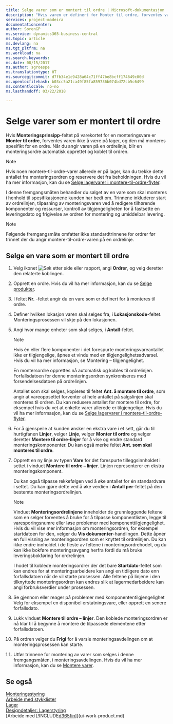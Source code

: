 ```yaml
---
title: Selge varer som er montert til ordre | Microsoft-dokumentasjon
description: "Hvis varen er definert for Monter til ordre, forventes varen ikke å være på lager, og den må monteres spesifikt for en ordre. Når du angir varen på en ordrelinje, blir en monteringsordre automatisk opprettet og koblet til ordren."
services: project-madeira
documentationcenter: 
author: SorenGP
ms.service: dynamics365-business-central
ms.topic: article
ms.devlang: na
ms.tgt_pltfrm: na
ms.workload: na
ms.search.keywords: 
ms.date: 08/15/2017
ms.author: sgroespe
ms.translationtype: HT
ms.sourcegitcommit: d7fb34e1c9428a64c71ff47be8bcff174649c00d
ms.openlocfilehash: b03cc5a21ca49f85fa859736b074bd72cb5c6499
ms.contentlocale: nb-no
ms.lasthandoff: 03/22/2018

---
```

# <a name="sell-items-assembled-to-order"></a>Selge varer som er montert til ordre
Hvis **Monteringsprinsipp**-feltet på varekortet for en monteringsvare er **Monter til ordre**, forventes varen ikke å være på lager, og den må monteres spesifikt for en ordre. Når du angir varen på en ordrelinje, blir en monteringsordre automatisk opprettet og koblet til ordren.  

> [!NOTE]  
>  Hvis noen montere-til-ordre-varer allerede er på lager, kan du trekke dette antallet fra monteringsordren og reservere det fra beholdningen. Hvis du vil ha mer informasjon, kan du se [Selge lagervarer i montere-til-ordre-flyter](assembly-how-to-sell-assemble-to-order-items-and-inventory-items-together.md).  

I denne fremgangsmåten behandler du salget av en vare som skal monteres i henhold til spesifikasjonene kunden har bedt om. Trinnene inkluderer start av ordrelinjen, tilpasning av monteringsvaren ved å redigere tilhørende komponenter og ressurser, kontroll av tilgjengeligheten for å fastsette en leveringsdato og frigivelse av ordren for montering og umiddelbar levering.  

> [!NOTE]  
>  Følgende fremgangsmåte omfatter ikke standardtrinnene for ordrer før trinnet der du angir montere-til-ordre-varen på en ordrelinje.  

## <a name="to-sell-an-item-that-is-assembled-to-order"></a>Selge en vare som er montert til ordre  
1.  Velg ikonet ![Søk etter side eller rapport](media/ui-search/search_small.png "Søk etter side eller rapport"), angi **Ordrer**, og velg deretter den relaterte koblingen.  
2.  Opprett en ordre. Hvis du vil ha mer informasjon, kan du se [Selge produkter](sales-how-sell-products.md).  
3.  I feltet **Nr.** -feltet angir du en vare som er definert for å monteres til ordre.  
4.  Definer hvilken lokasjon varen skal selges fra, i **Lokasjonskode**-feltet. Monteringsprosessen vil skje på den lokasjonen.  
5.  Angi hvor mange enheter som skal selges, i **Antall**-feltet.  

    > [!NOTE]  
    >  Hvis én eller flere komponenter i det forespurte monteringsvareantallet ikke er tilgjengelige, åpnes et vindu med en tilgjengelighetsadvarsel. Hvis du vil ha mer informasjon, se Montering – tilgjengelighet.  

    En montersordre opprettes nå automatisk og kobles til ordrelinjen. Forfallsdatoen for denne monteringsordren synkroniseres med forsendelsesdatoen på ordrelinjen.  

    Antallet som skal selges, kopieres til feltet **Ant. å montere til ordre**, som angir at vareoppsettet forventer at hele antallet på salgslinjen skal monteres til ordren. Du kan redusere antallet for montere til ordre, for eksempel hvis du vet at enkelte varer allerede er tilgjengelige. Hvis du vil ha mer informasjon, kan du se [Selge lagervarer i montere-til-ordre-flyter](assembly-how-to-sell-inventory-items-in-assemble-to-order-flows.md).  

6.  For å gjenspeile at kunden ønsker en ekstra vare i et sett, går du til hurtigfanen **Linjer**, velger **Linje**, velger **Monter til ordre** og velger deretter **Montere til ordre-linjer** for å vise og endre standard monteringskomponenter. Du kan også merke feltet **Ant. som skal monteres til ordre**.  
7.  Opprett en ny linje av typen **Vare** for det forespurte tilleggsinnholdet i settet i vinduet **Montere til ordre – linjer**. Linjen representerer en ekstra monteringskomponent.  

    Du kan også tilpasse rekkefølgen ved å øke antallet for én standardvare i settet. Du kan gjøre dette ved å øke verdien i **Antall per**-feltet på den bestemte monteringsordrelinjen.  

    > [!NOTE]  
    >  Vinduet **Monteringsordrelinjene** inneholder de grunnleggende feltene som en selger forventes å bruke for å tilpasse komponentlisten, legge til varesporingsnumre eller løse problemer med komponenttilgjengelighet. Hvis du vil vise mer informasjon om monteringsordren, for eksempel startdatoen for den, velger du **Vis dokumenter**-handlingen. Dette åpner en full visning av monteringsordren som er knyttet til ordrelinjen. Du kan ikke endre innholdet i de fleste av feltene i monteringsordrehodet, og du kan ikke bokføre monteringsavgang herfra fordi du må bruke leveringsbokføring for ordrelinjen.  
    >   
    >  I hodet til koblede monteringsordrer der det bare **Startdato**-feltet som kan endres for at monteringsarbeidere kan angi en tidligere dato enn forfallsdatoen når de vil starte prosessen. Alle feltene på linjene i den tilknyttede monteringsordren kan endres slik at lagermedarbeidere kan angi forbruksverdier under prosessen.  

8.  Se gjennom eller reager på problemer med komponententilgjengelighet Velg for eksempel en disponibel erstatningsvare, eller opprett en senere forfallsdato.  
9. Lukk vinduet **Montere til ordre – linjer**. Den koblede monteringsordren er nå klar til å begynne å montere de tilpassede elementene etter forfallsdatoen.  
10. På ordren velger du **Frigi** for å varsle monteringsavdelingen om at monteringsprosessen kan starte.  
11. Utfør trinnene for montering av varer som selges i denne fremgangsmåten, i monteringsavdelingen. Hvis du vil ha mer informasjon, kan du se [Montere varer](assembly-how-to-assemble-items.md).  

## <a name="see-also"></a>Se også  
[Monteringsstyring](assembly-assemble-items.md)  
[Arbeide med stykklister](inventory-how-work-BOMs.md)  
[Lager](inventory-manage-inventory.md)  
[Designdetaljer: Lagerstyring](design-details-warehouse-management.md)  
[Arbeide med [!INCLUDE[d365fin](includes/d365fin_md.md)]](ui-work-product.md)

